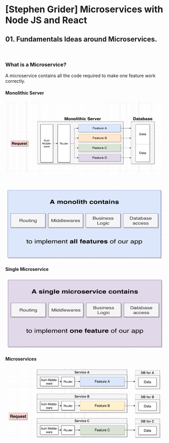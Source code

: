 
# [Stephen Grider] Microservices with Node JS and React

## 01. Fundamentals Ideas around Microservices.
<br/>

### What is a Microservice?
A microservice contains all the code required to make one feature work correctly.

#### Monolithic Server

![Application](/img/pic_01_04.png?raw=true)

<br/>

![Application](/img/pic_01_05.png?raw=true)

#### Single Microservice

![Application](/img/pic_01_06.png?raw=true)

#### Microservices

![Application](/img/pic_01_07.png?raw=true)
